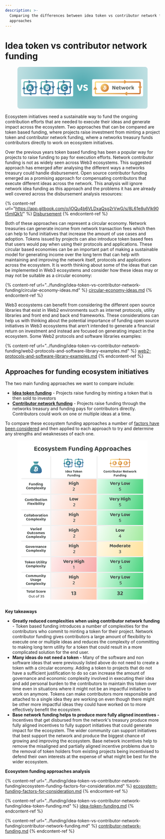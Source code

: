 ```yaml
---
description: >-
  Comparing the differences between idea token vs contributor network funding
  approaches
---
```


# Idea token vs contributor network funding

<figure><img src="../.gitbook/assets/treasury-incentives.png" alt=""><figcaption></figcaption></figure>

Ecosystem initiatives need a sustainable way to fund the ongoing contribution efforts that are needed to execute their ideas and generate impact across the ecosystem. Two approaches that can be compared are token based funding, where projects raise investment from minting a project token and contributor network funding, where a networks treasury funds contributors directly to work on ecosystem initiatives.



Over the previous years token based funding has been a popular way for projects to raise funding to pay for execution efforts. Network contributor funding is not as widely seen across Web3 ecosystems. This suggested approach has emerged after analysing the different ways a networks treasury could handle disbursement. Open source contributor funding emerged as a promising approach for compensating contributors that execute different ideas across the network. This analysis will ignore network idea funding as this approach and the problems it has are already well covered across the disbursement analysis resources:

{% content-ref url="https://app.gitbook.com/o/jOQu4b6VLDxaQsg2rVwG/s/8L61e8ulVlk90t5mlQk1/" %}
[Disbursement](https://app.gitbook.com/o/jOQu4b6VLDxaQsg2rVwG/s/8L61e8ulVlk90t5mlQk1/)
{% endcontent-ref %}



Both of these approaches can represent a circular economy. Network treasuries can generate income from network transaction fees which then can help to fund initiatives that increase the amount of use cases and adoption. Tokens issued by projects can also introduce token based fees that users would pay when using their protocols and applications. These circular based economies can be an important part of making a sustainable model for generating income over the long term that can help with maintaining and improving the network itself, protocols and applications across the ecosystem. It is worth thinking about some of the ideas that can be implemented in Web3 ecosystems and consider how these ideas may or may not be suitable as a circular economy:

{% content-ref url="../funding/idea-token-vs-contributor-network-funding/circular-economy-ideas.md" %}
[circular-economy-ideas.md](../funding/idea-token-vs-contributor-network-funding/circular-economy-ideas.md)
{% endcontent-ref %}



Web3 ecosystems can benefit from considering the different open source libraries that exist in Web2 environments such as internet protocols, utility libraries and front end and back end frameworks. These considerations can help us with thinking about the potential importance of funding open source initiatives in Web3 ecosystems that aren’t intended to generate a financial return on investment and instead are focused on generating impact in the ecosystem. Some Web2 protocols and software libraries examples:

{% content-ref url="../funding/idea-token-vs-contributor-network-funding/web2-protocols-and-software-library-examples.md" %}
[web2-protocols-and-software-library-examples.md](../funding/idea-token-vs-contributor-network-funding/web2-protocols-and-software-library-examples.md)
{% endcontent-ref %}



## **Approaches for funding ecosystem initiatives**

The two main funding approaches we want to compare include:

* [**Idea token funding**](../funding/idea-token-vs-contributor-network-funding/idea-token-funding.md) - Projects raise funding by minting a token that is then sold to investors
* [**Contributor network funding**](../funding/idea-token-vs-contributor-network-funding/contributor-network-funding.md) - Projects raise funding through the networks treasury and funding pays for contributors directly. Contributors could work on one or multiple ideas at a time.

To compare these ecosystem funding approaches a number of [factors have been considered](../funding/idea-token-vs-contributor-network-funding/ecosystem-funding-factors-for-consideration.md) and then applied to each approach to try and determine any strengths and weaknesses of each one.

<figure><img src="../.gitbook/assets/ecosystem-funding-approaches.png" alt=""><figcaption></figcaption></figure>

**Key takeaways**

* **Greatly reduced complexities when using contributor network funding** - Token based funding introduces a number of complexities for the contributors who commit to minting a token for their project. Network contributor funding gives contributors a large amount of flexibility to execute one or multiple ideas and reduces the complexity of committing to making long term utility for a token that could result in a more complicated solution for the end user.
* **Many ideas do not need a token -** Many of the software and non software ideas that were previously listed above do not need to create a token with a circular economy. Adding a token to projects that do not have a sufficient justification to do so can increase the amount of governance and economic complexity involved in executing their idea and add personal burden to the contributors to maintain this token over time even in situations where it might not be an impactful initiative to work on anymore. Tokens can make contributors more responsible and attached to a single idea they are working on even though there might be other more impactful ideas they could have worked on to more effectively benefit the ecosystem.
* **Base network funding helps to produce more fully aligned incentives -** Incentives that get disbursed from the network's treasury produce more fully aligned incentives to fully support initiatives that could generate impact for the ecosystem. The wider community can support initiatives that best support the network and produce the biggest chance of growing and improving the ecosystem. Base network incentives help to remove the misaligned and partially aligned incentive problems due to the removal of token holders from existing projects being incentivised to defend their own interests at the expense of what might be best for the wider ecosystem.



**Ecosystem funding approaches analysis**

{% content-ref url="../funding/idea-token-vs-contributor-network-funding/ecosystem-funding-factors-for-consideration.md" %}
[ecosystem-funding-factors-for-consideration.md](../funding/idea-token-vs-contributor-network-funding/ecosystem-funding-factors-for-consideration.md)
{% endcontent-ref %}

{% content-ref url="../funding/idea-token-vs-contributor-network-funding/idea-token-funding.md" %}
[idea-token-funding.md](../funding/idea-token-vs-contributor-network-funding/idea-token-funding.md)
{% endcontent-ref %}

{% content-ref url="../funding/idea-token-vs-contributor-network-funding/contributor-network-funding.md" %}
[contributor-network-funding.md](../funding/idea-token-vs-contributor-network-funding/contributor-network-funding.md)
{% endcontent-ref %}
